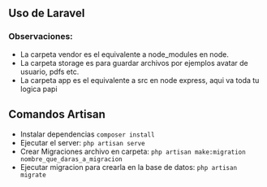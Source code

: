 ## Uso de Laravel
### Observaciones: 
- La carpeta vendor es el equivalente a node_modules en node.
- La carpeta storage es para guardar archivos por ejemplos avatar de usuario, pdfs etc.
- La carpeta app es el equivalente a src en node express, aqui va toda tu logica papi

## Comandos Artisan
- Instalar dependencias ```composer install```
- Ejecutar el server: ```php artisan serve```
- Crear Migraciones archivo en carpeta: ```php artisan make:migration nombre_que_daras_a_migracion```
- Ejecutar migracion para crearla en la base de datos: ```php artisan migrate```
